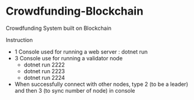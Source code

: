 # Crowdfunding-Blockchain
Crowdfunding System built on Blockchain


Instruction
- 1 Console used for running a web server : dotnet run
- 3 Console use for running a validator node
  - dotnet run 2222
  - dotnet run 2223
  - dotnet run 2224
- When successfully connect with other nodes, type 2 (to be a leader) and then 3 (to sync number of node) in console
